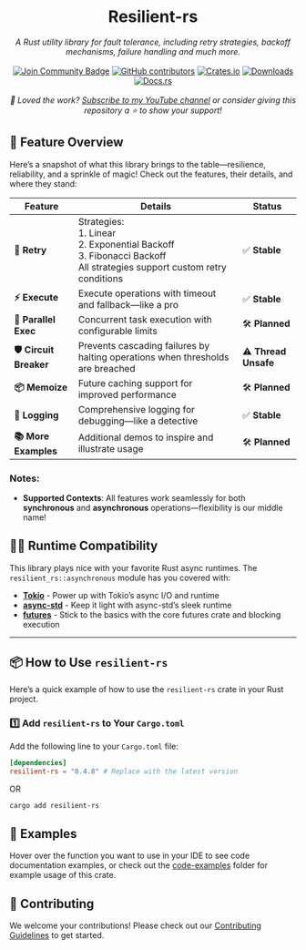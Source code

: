<h1 align="center">Resilient-rs</h1>
<div align="center">

<i>A Rust utility library for fault tolerance, including retry strategies, backoff mechanisms, failure handling and much more.</i>
<br>
<br>
<a href="https://discord.com/invite/BymX4aJeEQ"><img src="https://img.shields.io/discord/733027681184251937.svg?style=flat&label=Join%20Community&color=7289DA" alt="Join Community Badge"/></a>
<a href="https://github.com/semicolon-10/resilient-rs/graphs/contributors"><img alt="GitHub contributors" src="https://img.shields.io/github/contributors/semicolon-10/resilient-rs.svg"></a>
[![Crates.io](https://img.shields.io/crates/v/resilient-rs.svg)](https://crates.io/crates/resilient-rs)
[![Downloads](https://img.shields.io/crates/d/resilient-rs)](https://crates.io/crates/resilient-rs)
[![Docs.rs](https://docs.rs/resilient-rs/badge.svg)](https://docs.rs/resilient-rs/latest/resilient_rs/)
<br>
<br>
<i>💖 Loved the work? [Subscribe to my YouTube channel](https://www.youtube.com/@Semicolon10) or consider giving this repository a ⭐ to show your support!</i>
</div>


## 🚀 Feature Overview

Here’s a snapshot of what this library brings to the table—resilience, reliability, and a sprinkle of magic! Check out the features, their details, and where they stand:

| **Feature**          | **Details**                                                                                       | **Status**          |
|----------------------|---------------------------------------------------------------------------------------------------|---------------------|
| **🔄 Retry**         | Strategies:<br/>1. Linear<br/>2. Exponential Backoff<br/>3. Fibonacci Backoff<br/>All strategies support custom retry conditions | ✅ **Stable**       |
| **⚡ Execute**       | Execute operations with timeout and fallback—like a pro                                           | ✅ **Stable**       |
| **🧵 Parallel Exec** | Concurrent task execution with configurable limits                                                | 🛠️ **Planned**     |
| **🛡️ Circuit Breaker** | Prevents cascading failures by halting operations when thresholds are breached                  | ⚠️ **Thread Unsafe** |
| **📦 Memoize**       | Future caching support for improved performance                                                  | 🛠️ **Planned**     |
| **📜 Logging**       | Comprehensive logging for debugging—like a detective                                              | ✅ **Stable**       |
| **📚 More Examples** | Additional demos to inspire and illustrate usage                                                  | 🛠️ **Planned**     |


### Notes:
- **Supported Contexts**: All features work seamlessly for both **synchronous** and **asynchronous** operations—flexibility is our middle name!

## 🏃‍♂️ Runtime Compatibility

This library plays nice with your favorite Rust async runtimes. The `resilient_rs::asynchronous` module has you covered with:

- **[Tokio](https://crates.io/crates/tokio)** - Power up with Tokio’s async I/O and runtime
- **[async-std](https://crates.io/crates/async-std)** - Keep it light with async-std’s sleek runtime
- **[futures](https://crates.io/crates/futures)** - Stick to the basics with the core futures crate and blocking execution

---
## 📦 How to Use `resilient-rs`

Here’s a quick example of how to use the `resilient-rs` crate in your Rust project.

### 1️⃣ Add `resilient-rs` to Your `Cargo.toml`

Add the following line to your `Cargo.toml` file:

```toml
[dependencies]
resilient-rs = "0.4.8" # Replace with the latest version
```
OR
```bash
cargo add resilient-rs
```

## 📖 Examples

Hover over the function you want to use in your IDE to see code documentation examples, or check out the [code-examples](https://github.com/semicolon-10/resilient-rs/tree/main/code-examples/) folder for example usage of this crate.

## 🚀 Contributing

We welcome your contributions! Please check out our [Contributing Guidelines](https://github.com/semicolon-10/resilient-rs/blob/main/CONTRIBUTING.md) to get started.